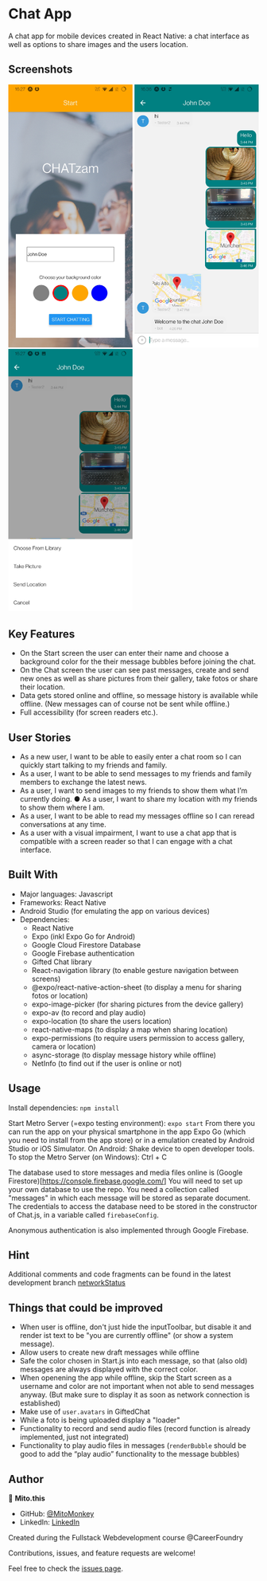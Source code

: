 # Chat App

A chat app for mobile devices created in React Native: a chat interface as well as options to share images and the users location.

## Screenshots
<p float="left">
<img src="./assets/Screenshot1_StartScreen.jpg" width="250">
<img src="./assets/Screenshot2_ChatScreen.jpg" width="250">
<img src="./assets/Screenshot3_ActionSheet.jpg" width="250">
</p>
   
## Key Features
* On the Start screen the user can enter their name and choose a background color for the their message bubbles before joining the chat. 
* On the Chat screen the user can see past messages, create and send new ones as well as share pictures from their gallery, take fotos or share their location.
* Data gets stored online and offline, so message history is available while offline. (New messages can of course not be sent while offline.)
* Full accessibility (for screen readers etc.). 

## User Stories 
* As a new user, I want to be able to easily enter a chat room so I can quickly start talking to my friends and family.
* As a user, I want to be able to send messages to my friends and family members to exchange the latest news.
* As a user, I want to send images to my friends to show them what I’m currently doing. ● As a user, I want to share my location with my friends to show them where I am.
* As a user, I want to be able to read my messages offline so I can reread conversations at any time. 
* As a user with a visual impairment, I want to use a chat app that is compatible with a screen reader so that I can engage with a chat interface. 

## Built With
- Major languages: Javascript
- Frameworks: React Native
- Android Studio (for emulating the app on various devices)
- Dependencies:
    * React Native
    * Expo (inkl Expo Go for Android)
    * Google Cloud Firestore Database
    * Google Firebase authentication
    * Gifted Chat library
    * React-navigation library (to enable gesture navigation between screens)
    * @expo/react-native-action-sheet (to display a menu for sharing fotos or location)
    * expo-image-picker (for sharing pictures from the device gallery)
    * expo-av (to record and play audio)
    * expo-location (to share the users location)
    * react-native-maps (to display a map when sharing location)
    * expo-permissions (to require users permission to access gallery, camera or location)
    * async-storage (to display message history while offline)
    * NetInfo (to find out if the user is online or not)

## Usage
Install dependencies: `npm install`

Start Metro Server (=expo testing environment): `expo start` 
From there you can run the app on your physical smartphone in the app Expo Go (which you need to install from the app store) or in a emulation created by Android Studio or iOS Simulator.
On Android: Shake device to open developer tools.
To stop the Metro Server (on Windows): Ctrl + C

The database used to store messages and media files online is (Google Firestore)[https://console.firebase.google.com/]
You will need to set up your own database to use the repo. You need a collection called "messages" in which each message will be stored as separate document.
The credentials to access the database need to be stored in the constructor of Chat.js, in a variable called `firebaseConfig`.

Anonymous authentication is also implemented through Google Firebase. 

## Hint
Additional comments and code fragments can be found in the latest development branch [networkStatus](https://github.com/MitoMonkey/Chat-App/tree/networkStatus)

## Things that could be improved
* When user is offline, don't just hide the inputToolbar, but disable it and render ist text to be "you are currently offline" (or show a system message).
* Allow users to create new draft messages while offline
* Safe the color chosen in Start.js into each message, so that (also old) messages are always displayed with the correct color.
* When openening the app while offline, skip the Start screen as a username and color are not important when not able to send messages anyway. (But make sure to display it as soon as network connection is established)
* Make use of `user.avatars` in GiftedChat
* While a foto is being uploaded display a "loader"
* Functionality to record and send audio files (record function is already implemented, just not integrated)
* Functionality to play audio files in messages (`renderBubble` should be good to add the “play audio” functionality to the message bubbles)

## Author
👤 **Mito.this**
- GitHub: [@MitoMonkey](https://github.com/MitoMonkey/)
- LinkedIn: [LinkedIn](https://www.linkedin.com/in/michael-flohrsch%C3%BCtz-8a58321b3/)

Created during the Fullstack Webdevelopment course @CareerFoundry

Contributions, issues, and feature requests are welcome!

Feel free to check the [issues page](../../issues/).
